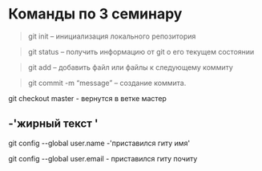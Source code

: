 # Команды по 3 семинару

> git init – инициализация локального репозитория

> git status – получить информацию от git о его текущем состоянии

> git add – добавить файл или файлы к следующему коммиту

> git commit -m “message” – создание коммита.

git checkout master - вернутся в ветке мастер 

## -'жирный текст '

git config --global user.name -'приставился гиту имя'

git config --global user.email - приставился гиту почиту 